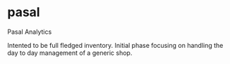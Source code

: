 # pasal
Pasal Analytics

Intented to be full fledged inventory. Initial phase focusing on handling the day to day management of a generic shop.
